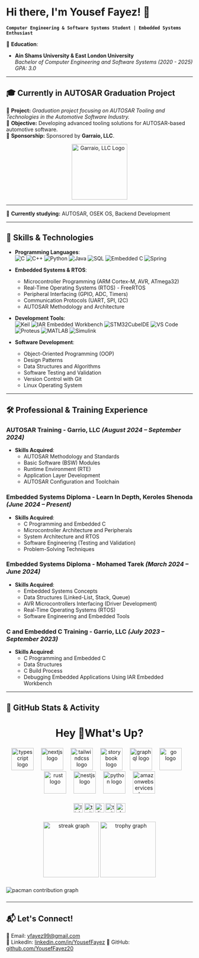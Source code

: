 # Hi there, I'm Yousef Fayez! 👋

**`Computer Engineering & Software Systems Student | Embedded Systems Enthusiast`**

🚀 **Education**:  
- **Ain Shams University & East London University**  
  *Bachelor of Computer Engineering and Software Systems (2020 - 2025)*  
  *GPA: 3.0*
---

## 🎓 **Currently in AUTOSAR Graduation Project**
📌 **Project:** *Graduation project focusing on AUTOSAR Tooling and Technologies in the Automotive Software Industry.*  
🎯 **Objective:** Developing advanced tooling solutions for AUTOSAR-based automotive software.  
🤝 **Sponsorship:** Sponsored by **Garraio, LLC**.  
<div align="center">
  <img src="https://media.licdn.com/dms/image/v2/C4D0BAQH6aK8cg4n-4g/company-logo_200_200/company-logo_200_200/0/1638131319291?e=1749686400&v=beta&t=ePIms95hfEfnVuspLmGduH8WQE20RFC6Lrh1VjpjsIQ" alt="Garraio, LLC Logo" width="150"/>
</div>

---
📌 **Currently studying:** AUTOSAR, OSEK OS, Backend Development

---

## 🔧 Skills & Technologies

- **Programming Languages**:  
  ![C](https://img.shields.io/badge/C-A8B9CC?style=flat-square&logo=c&logoColor=white)
  ![C++](https://img.shields.io/badge/C++-00599C?style=flat-square&logo=c%2B%2B&logoColor=white)
  ![Python](https://img.shields.io/badge/Python-3776AB?style=flat-square&logo=python&logoColor=white)
  ![Java](https://img.shields.io/badge/Java-007396?style=flat-square&logo=java&logoColor=white)
  ![SQL](https://img.shields.io/badge/SQL-4479A1?style=flat-square&logo=postgresql&logoColor=white)
  ![Embedded C](https://img.shields.io/badge/Embedded%20C-00599C?style=flat-square&logo=c&logoColor=white)
  ![Spring](https://img.shields.io/badge/Spring-6DB33F?style=for-the-badge&logo=spring&logoColor=white)

- **Embedded Systems & RTOS**:  
  - Microcontroller Programming (ARM Cortex-M, AVR, ATmega32)
  - Real-Time Operating Systems (RTOS) - FreeRTOS
  - Peripheral Interfacing (GPIO, ADC, Timers)
  - Communication Protocols (UART, SPI, I2C)
  - AUTOSAR Methodology and Architecture

- **Development Tools**:  
  ![Keil](https://img.shields.io/badge/Keil-007ACC?style=flat-square&logo=keil&logoColor=white)
  ![IAR Embedded Workbench](https://img.shields.io/badge/IAR%20Embedded%20Workbench-FFDD00?style=flat-square&logo=iar&logoColor=black)
  ![STM32CubeIDE](https://img.shields.io/badge/STM32CubeIDE-03234B?style=flat-square&logo=stmicroelectronics&logoColor=white)
  ![VS Code](https://img.shields.io/badge/VS%20Code-007ACC?style=flat-square&logo=visual-studio-code&logoColor=white)
  ![Proteus](https://img.shields.io/badge/Proteus-008080?style=flat-square&logo=proteus&logoColor=white)
  ![MATLAB](https://img.shields.io/badge/MATLAB-0076A8?style=flat-square&logo=mathworks&logoColor=white)
  ![Simulink](https://img.shields.io/badge/Simulink-0076A8?style=flat-square&logo=simulink&logoColor=white)

- **Software Development**:  
  - Object-Oriented Programming (OOP)
  - Design Patterns
  - Data Structures and Algorithms
  - Software Testing and Validation
  - Version Control with Git
  - Linux Operating System

---

## 🛠️ Professional & Training Experience

### AUTOSAR Training - Garrio, LLC *(August 2024 – September 2024)*
- **Skills Acquired**:
  - AUTOSAR Methodology and Standards
  - Basic Software (BSW) Modules
  - Runtime Environment (RTE)
  - Application Layer Development
  - AUTOSAR Configuration and Toolchain

### Embedded Systems Diploma - Learn In Depth, Keroles Shenoda *(June 2024 – Present)*
- **Skills Acquired**:
  - C Programming and Embedded C
  - Microcontroller Architecture and Peripherals
  - System Architecture and RTOS
  - Software Engineering (Testing and Validation)
  - Problem-Solving Techniques

### Embedded Systems Diploma - Mohamed Tarek *(March 2024 – June 2024)*
- **Skills Acquired**:
  - Embedded Systems Concepts
  - Data Structures (Linked-List, Stack, Queue)
  - AVR Microcontrollers Interfacing (Driver Development)
  - Real-Time Operating Systems (RTOS)
  - Software Engineering and Embedded Tools

### C and Embedded C Training - Garrio, LLC *(July 2023 – September 2023)*
- **Skills Acquired**:
  - C Programming and Embedded C
  - Data Structures
  - C Build Process
  - Debugging Embedded Applications Using IAR Embedded Workbench

---


## 🚀 **GitHub Stats & Activity**
<h1 align="center">Hey 👋What's Up?</h1>

###

<div align="center">
  <img src="https://skillicons.dev/icons?i=ts" height="60" alt="typescript logo"  />
  <img width="12" />
  <img src="https://skillicons.dev/icons?i=nextjs" height="60" alt="nextjs logo"  />
  <img width="12" />
  <img src="https://skillicons.dev/icons?i=tailwind" height="60" alt="tailwindcss logo"  />
  <img width="12" />
  <img src="https://cdn.jsdelivr.net/gh/devicons/devicon/icons/storybook/storybook-original.svg" height="60" alt="storybook logo"  />
  <img width="12" />
  <img src="https://skillicons.dev/icons?i=graphql" height="60" alt="graphql logo"  />
  <img width="12" />
  <img src="https://skillicons.dev/icons?i=go" height="60" alt="go logo"  />
  <img width="12" />
  <img src="https://skillicons.dev/icons?i=rust" height="60" alt="rust logo"  />
  <img width="12" />
  <img src="https://skillicons.dev/icons?i=nestjs" height="60" alt="nestjs logo"  />
  <img width="12" />
  <img src="https://skillicons.dev/icons?i=py" height="60" alt="python logo"  />
  <img width="12" />
  <img src="https://skillicons.dev/icons?i=aws" height="60" alt="amazonwebservices logo"  />
</div>

###

<div align="center">
  <img src="https://img.shields.io/static/v1?message=LinkedIn&logo=linkedin&label=&color=0077B5&logoColor=white&labelColor=&style=for-the-badge" height="25" alt="linkedin logo"  />
  <img src="https://img.shields.io/static/v1?message=Twitter&logo=twitter&label=&color=1DA1F2&logoColor=white&labelColor=&style=for-the-badge" height="25" alt="twitter logo"  />
  <img src="https://img.shields.io/static/v1?message=Discord&logo=discord&label=&color=7289DA&logoColor=white&labelColor=&style=for-the-badge" height="25" alt="discord logo"  />
  <img src="https://img.shields.io/static/v1?message=Twitch&logo=twitch&label=&color=9146FF&logoColor=white&labelColor=&style=for-the-badge" height="25" alt="twitch logo"  />
  <img src="https://img.shields.io/static/v1?message=dev.to&logo=dev.to&label=&color=0A0A0A&logoColor=white&labelColor=&style=for-the-badge" height="25" alt="devto logo"  />
</div>

###

<div align="center">
  <img src="https://streak-stats.demolab.com?user=youseffayez20&locale=en&mode=daily&theme=dracula&hide_border=false&border_radius=5&order=3" height="150" alt="streak graph"  />
  <img src="https://github-profile-trophy.vercel.app?username=maurodesouza&theme=dracula&column=-1&row=1&margin-w=8&margin-h=8&no-bg=false&no-frame=false&order=4" height="150" alt="trophy graph"  />
</div>

###

<picture>
  <source media="(prefers-color-scheme: dark)" srcset="https://raw.githubusercontent.com/maurodesouza/maurodesouza/output/pacman-contribution-graph-dark.svg">
  <source media="(prefers-color-scheme: light)" srcset="https://raw.githubusercontent.com/maurodesouza/maurodesouza/output/pacman-contribution-graph.svg">
  <img alt="pacman contribution graph" src="https://raw.githubusercontent.com/maurodesouza/maurodesouza/output/pacman-contribution-graph.svg">
</picture>

###

---

## 📬 Let's Connect!
📧 Email: [yfayez99@gmail.com](mailto:yfayez99@gmail.com)  
🔗 LinkedIn: [linkedin.com/in/YousefFayez](https://www.linkedin.com/in/yousef-fayez-16344a1b8/)
🐙 GitHub: [github.com/YousefFayez20](https://github.com/YousefFayez20)
